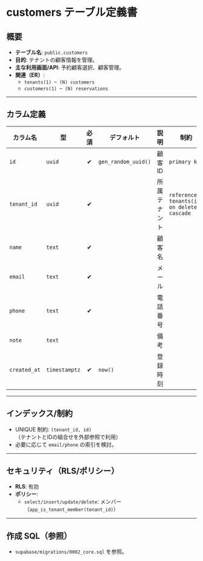 # customers テーブル定義書

## 概要
- **テーブル名**: `public.customers`
- **目的**: テナントの顧客情報を管理。
- **主な利用画面/API**: 予約顧客選択、顧客管理。
- **関連（ER）**:
  - `tenants(1) ─ (N) customers`
  - `customers(1) ─ (N) reservations`

---

## カラム定義

| カラム名 | 型 | 必須 | デフォルト | 説明 | 制約 |
| --- | --- | :-: | --- | --- | --- |
| `id` | `uuid` | ✔︎ | `gen_random_uuid()` | 顧客ID | `primary key` |
| `tenant_id` | `uuid` | ✔︎ |  | 所属テナント | `references tenants(id) on delete cascade` |
| `name` | `text` | ✔︎ |  | 顧客名 |  |
| `email` | `text` | ✔︎ |  | メール |  |
| `phone` | `text` | ✔︎ |  | 電話番号 |  |
| `note` | `text` |  |  | 備考 |  |
| `created_at` | `timestamptz` | ✔︎ | `now()` | 登録時刻 |  |

---

## インデックス/制約
- UNIQUE 制約: `(tenant_id, id)`（テナントとIDの組合せを外部参照で利用）
- 必要に応じて `email/phone` の索引を検討。

---

## セキュリティ（RLS/ポリシー）
- **RLS**: 有効
- **ポリシー**:
  - `select/insert/update/delete`: メンバー（`app_is_tenant_member(tenant_id)`）

---

## 作成 SQL（参照）
- `supabase/migrations/0002_core.sql` を参照。
